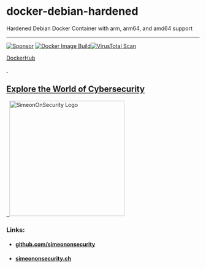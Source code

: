 # docker-debian-hardened
Hardened Debian Docker Container with arm, arm64, and amd64 support 

---------------------------
[![Sponsor](https://img.shields.io/badge/Sponsor-Click%20Here-ff69b4)](https://github.com/sponsors/simeononsecurity) [![Docker Image Build](https://github.com/simeononsecurity/docker-debian-hardened/actions/workflows/docker-image.yml/badge.svg)](https://github.com/simeononsecurity/docker-debian-hardened/actions/workflows/docker-image.yml)[![VirusTotal Scan](https://github.com/simeononsecurity/docker-debian-hardened/actions/workflows/virustotal.yml/badge.svg)](https://github.com/simeononsecurity/docker-debian-hardened/actions/workflows/virustotal.yml)


[DockerHub](https://hub.docker.com/r/simeononsecurity/docker-debian-hardened)

<a href="https://simeononsecurity.ch" target="_blank" rel="noopener noreferrer">
  <h2>Explore the World of Cybersecurity</h2>
</a>
<a href="https://simeononsecurity.ch" target="_blank" rel="noopener noreferrer">
  <img src="https://simeononsecurity.ch/img/banner.png" alt="SimeonOnSecurity Logo" width="300" height="300">
</a>

### Links:
- #### [github.com/simeononsecurity](https://github.com/simeononsecurity)
- #### [simeononsecurity.ch](https://simeononsecurity.ch)
